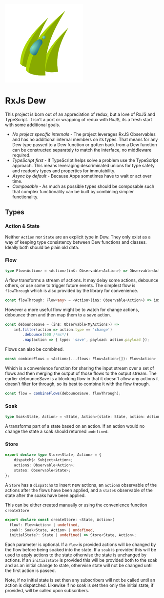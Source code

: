 <img title="logo" src="logo/logo.png" style="{width: 20em; height: 20em;}">

# RxJs Dew

This project is born out of an appreciation of redux, but a love of RxJS and
TypeScript. It isn't a port or wrapping of redux with RxJS, its a fresh start
with some additional goals.

- *No project specific internals* - The project leverages RxJS Observables and
  has no additional internal members on its types.  That means for any Dew
  type passed to a Dew function or gotten back from a Dew function can be
  constructed separately to match the interface, no middleware required.
- *TypeScript first* - If TypeScript helps solve a problem use the TypeScript
  approach. This means leveraging descriminated unions for type safety and
  readonly types and properties for immutability.
- *Async by default* - Because Apps sometimes have to wait or act over time.
- *Composable* - As much as possible types should be composable such that
  complex functionality can be built by combining simpler functionality.

## Types

### Action & State

Neither `Action` nor `State` are an explicit type in Dew. They only exist as a
way of keeping type consistency between Dew functions and classes.  Ideally
both should be plain old data.

### Flow

```typescript
type Flow<Action> = <Action>(in$: Observable<Action>) => Observable<Action>;
```

A flow transforms a stream of actions. It may delay some actions, debounce
others, or use some to trigger future events.  The simplest flow is
`flowThrough` which is also provided by the library for convenience.

```typescript
const flowThrough: Flow<any> = <Action>(in$: Observable<Action>) => in$;
```

However a more useful flow might be to watch for change actions, debounce them
and then map them to a save action.

```typescript
const debounceSave = (in$: Observable<MyActions>) =>
    in$.filter(action => action.type == 'change')
        .debounce(500 /*ms*/)
        .map(action => { type: 'save', payload: action.payload });
```

Flows can also be combined.

```typescript
const combineFlows = <Action>(...flows: Flow<Action>[]): Flow<Action>
```

Which is a convenience function for sharing the input stream over a set
of flows and then merging the output of those flows to the output stream. The
earlier debounceSave is a blocking flow in that it doesn't allow any actions it
doesn't filter for through, so its best to combine it with the flow through.

```typescript
const flow = combineFlows(debounceSave, flowThrough);
```

### Soak

```typescript
type Soak<State, Action> = <State, Action>(state: State, action: Action) => Pick<State, keyof State>;
```

A transforms part of a state based on an action.  If an action would no change
the state a soak should returned `undefined`.

### Store

```typescript
export declare type Store<State, Action> = {
    dispatch$: Subject<Action>;
    action$: Observable<Action>;
    state$: Observable<State>;
};
```

A `Store` has a `dispatch$` to insert new actions, an `action$` observable of
the actions after the flows have been applied, and a `state$` observable of
the state after the soaks have been applied.

This can be either created manually or using the convenience function `createStore`

```typescript
export declare const createStore: <State, Action>(
  flow?: Flow<Action> | undefined,
  soak?: Soak<State, Action> | undefined,
  initialState?: State | undefined) => Store<State, Action>;

```

Each parameter is optional.  If a `flow` is provided actions will be changed by
the flow before being soaked into the state.  If a `soak` is provided this will
be used to apply actions to the state otherwise the state is unchanged by actions.
If an `initialState` is provided this will be provided both to the soak and
as an initial change to state, otherwise state will not be changed until the
first action is passed.

Note, if no initial state is set then any subscribers will not be called until
an action is dispatched. Likewise if no soak is set then only the initial state,
if provided, will be called upon subscribers.